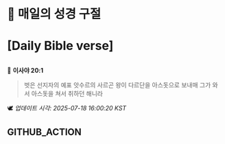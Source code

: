 # 🙏 매일의 성경 구절
# [Daily Bible verse]
##
<!-- START_BIBLE_VERSE -->
📖 **이사야 20:1**
> 벗은 선지자의 예표 앗수르의 사르곤 왕이 다르단을 아스돗으로 보내매 그가 와서 아스돗을 쳐서 취하던 해니라

🕊️ _업데이트 시각: 2025-07-18 16:00:20 KST_
  <!-- END_BIBLE_VERSE -->
## GITHUB_ACTION
